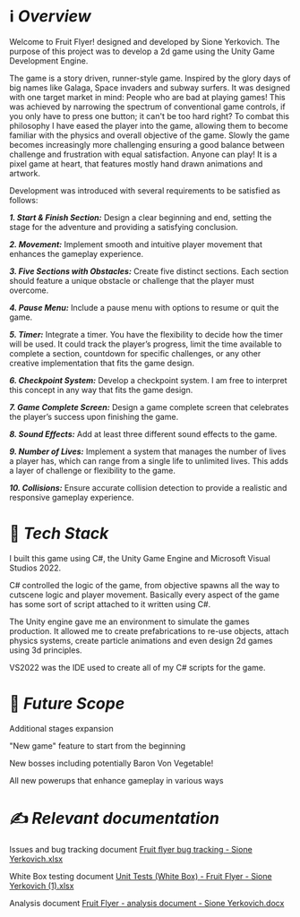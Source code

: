 # ℹ️ *Overview*
Welcome to Fruit Flyer! designed and developed by Sione Yerkovich. The purpose of this project was to develop a 2d game using the Unity Game Development Engine.

The game is a story driven, runner-style game. Inspired by the glory days of big names like Galaga, Space invaders and subway surfers. It was designed with one target market in mind: People who are bad at playing games! This was achieved by narrowing the spectrum
of conventional game controls, if you only have to press one button; it can't be too hard right? To combat this philosophy I have eased the player into the game, allowing them to become familiar with the physics and overall objective of the game. Slowly the game
becomes increasingly more challenging ensuring a good balance between challenge and frustration with equal satisfaction. Anyone can play!
It is a pixel game at heart, that features mostly hand drawn animations and artwork. 

Development was introduced with several requirements to be satisfied as follows:

***1. Start & Finish Section:*** Design a clear beginning and end, setting the stage for the adventure and providing a satisfying conclusion.

***2. Movement:*** Implement smooth and intuitive player movement that enhances the gameplay experience.

***3. Five Sections with Obstacles:*** Create five distinct sections. Each section should feature a unique obstacle or challenge that the player must overcome.

***4. Pause Menu:*** Include a pause menu with options to resume or quit the game.

***5. Timer:*** Integrate a timer. You have the flexibility to decide how the timer will be used. It could track the player’s progress, limit the time available to complete a section, countdown for specific challenges, or any other creative implementation that fits the game design.

***6. Checkpoint System:*** Develop a checkpoint system. I am free to interpret this concept in any way that fits the game design.

***7. Game Complete Screen:*** Design a game complete screen that celebrates the player’s success upon finishing the game.

***8. Sound Effects:*** Add at least three different sound effects to the game.

***9. Number of Lives:*** Implement a system that manages the number of lives a player has, which can range from a single life to unlimited lives. This adds a layer of challenge or flexibility to the game.

***10. Collisions:*** Ensure accurate collision detection to provide a realistic and responsive gameplay experience.

# 🚀 *Tech Stack*
I built this game using C#, the Unity Game Engine and Microsoft Visual Studios 2022.

C# controlled the logic of the game, from objective spawns all the way to cutscene logic and player movement. Basically every aspect of the game has some sort of script attached to it written using C#.

The Unity engine gave me an environment to simulate the games production. It allowed me to create prefabrications to re-use objects, attach physics systems, create particle animations and even design 2d games using 3d principles.

VS2022 was the IDE used to create all of my C# scripts for the game.

# 💭 *Future Scope*
Additional stages expansion

"New game" feature to start from the beginning

New bosses including potentially Baron Von Vegetable!

All new powerups that enhance gameplay in various ways

# ✍️ *Relevant documentation*

Issues and bug tracking document [Fruit flyer bug tracking - Sione Yerkovich.xlsx](https://github.com/user-attachments/files/20447047/Fruit.flyer.bug.tracking.-.Sione.Yerkovich.xlsx)

White Box testing document [Unit Tests (White Box) - Fruit Flyer - Sione Yerkovich (1).xlsx](https://github.com/user-attachments/files/20447052/Unit.Tests.White.Box.-.Fruit.Flyer.-.Sione.Yerkovich.1.xlsx)

Analysis document [Fruit Flyer - analysis document - Sione Yerkovich.docx](https://github.com/user-attachments/files/20447054/Fruit.Flyer.-.analysis.document.-.Sione.Yerkovich.docx)
